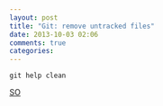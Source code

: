 ```yaml
---
layout: post
title: "Git: remove untracked files"
date: 2013-10-03 02:06
comments: true
categories: 
---
```


```
git help clean
```

[SO](http://stackoverflow.com/questions/61212/removing-untracked-files-from-your-git-working-copy)
